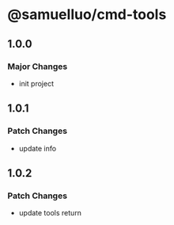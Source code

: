 # @samuelluo/cmd-tools

## 1.0.0

### Major Changes

- init project

## 1.0.1

### Patch Changes

- update info

## 1.0.2

### Patch Changes

- update tools return
